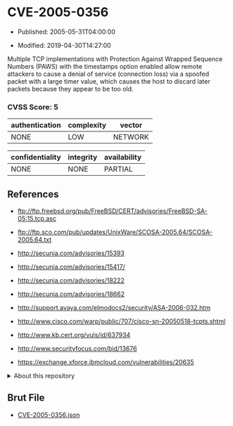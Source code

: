 # CVE-2005-0356

- Published: 2005-05-31T04:00:00

- Modified: 2019-04-30T14:27:00

Multiple TCP implementations with Protection Against Wrapped Sequence Numbers (PAWS) with the timestamps option enabled allow remote attackers to cause a denial of service (connection loss) via a spoofed packet with a large timer value, which causes the host to discard later packets because they appear to be too old.

### CVSS Score: **5**

| authentication | complexity | vector |
| --- | --- | --- |
| NONE | LOW | NETWORK |

| confidentiality | integrity | availability |
| --- | --- | --- |
| NONE | NONE | PARTIAL |

## References

* ftp://ftp.freebsd.org/pub/FreeBSD/CERT/advisories/FreeBSD-SA-05:15.tcp.asc

* ftp://ftp.sco.com/pub/updates/UnixWare/SCOSA-2005.64/SCOSA-2005.64.txt

* http://secunia.com/advisories/15393

* http://secunia.com/advisories/15417/

* http://secunia.com/advisories/18222

* http://secunia.com/advisories/18662

* http://support.avaya.com/elmodocs2/security/ASA-2006-032.htm

* http://www.cisco.com/warp/public/707/cisco-sn-20050518-tcpts.shtml

* http://www.kb.cert.org/vuls/id/637934

* http://www.securityfocus.com/bid/13676

* https://exchange.xforce.ibmcloud.com/vulnerabilities/20635

<details>
<summary>About this repository</summary> 

  This repository is part of the project [Live Hack CVE](https://github.com/Live-Hack-CVE). Main website can be found [www.live-hack.org](https://www.live-hack.org) 
  
  Made by [Sn0wAlice](https://github.com/Sn0wAlice) for the people that care about security and need to have a feed of the latest CVEs. Hope you enjoy it, don't forget to star the repo and follow me on [Twitter](https://twitter.com/Sn0wAlice) and [Github](https://github.com/Sn0wAlice). And that is my [personnal website](https://www.alice-snow.me/)

  - [Home Page](https://github.com/Live-Hack-CVE)
  - [Framework](https://github.com/Live-Hack-CVE/cve-framework)
  - [CVE database](https://github.com/Live-Hack-CVE/full_database)
  - [Changelog](https://github.com/Live-Hack-CVE/Changelog)
</details>

## Brut File

* [CVE-2005-0356.json](https://raw.githubusercontent.com/Live-Hack-CVE/full_database/main/cves/2005/CVE-2005-0356.json)

